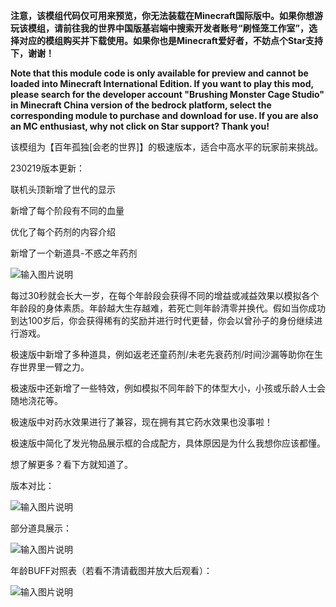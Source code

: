  **注意，该模组代码仅可用来预览，你无法装载在Minecraft国际版中。如果你想游玩该模组，请前往我的世界中国版基岩端中搜索开发者账号“刷怪笼工作室”，选择对应的模组购买并下载使用。如果你也是Minecraft爱好者，不妨点个Star支持下，谢谢！** 

**Note that this module code is only available for preview and cannot be loaded into Minecraft International Edition. If you want to play this mod, please search for the developer account "Brushing Monster Cage Studio" in Minecraft China version of the bedrock platform, select the corresponding module to purchase and download for use. If you are also an MC enthusiast, why not click on Star support? Thank you!**

该模组为【百年孤独[会老的世界]】的极速版本，适合中高水平的玩家前来挑战。


230219版本更新：

联机头顶新增了世代的显示

新增了每个阶段有不同的血量

﻿优化了每个药剂的内容介绍

新增了一个新道具-不惑之年药剂

![输入图片说明](https://foruda.gitee.com/images/1690271454025064851/6d93a7b8_11180561.png "image4.png")


每过30秒就会长大一岁，在每个年龄段会获得不同的增益或减益效果以模拟各个年龄段的身体素质。年龄越大生存越难，若死亡则年龄清零并换代。假如当你成功到达100岁后，你会获得稀有的奖励并进行时代更替，你会以曾孙子的身份继续进行游戏。


极速版中新增了多种道具，例如返老还童药剂/未老先衰药剂/时间沙漏等助你在生存世界里一臂之力。


极速版中还新增了一些特效，例如模拟不同年龄下的体型大小，小孩或乐龄人士会随地浇花等。


极速版中对药水效果进行了兼容，现在拥有其它药水效果也没事啦！


极速版中简化了发光物品展示框的合成配方，具体原因是为什么我想你应该都懂。



想了解更多？看下方就知道了。


版本对比：

![输入图片说明](https://foruda.gitee.com/images/1690271482581948380/705d7615_11180561.png "image5.png")




部分道具展示：

![输入图片说明](https://foruda.gitee.com/images/1690271491379021947/a738fb0a_11180561.png "image6.png")




年龄BUFF对照表（若看不清请截图并放大后观看）：

![输入图片说明](https://foruda.gitee.com/images/1690271501614988535/14d4c17e_11180561.png "image7.png")
